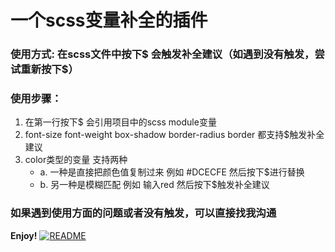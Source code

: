 # 一个scss变量补全的插件
### 使用方式: 在scss文件中按下$ 会触发补全建议（如遇到没有触发，尝试重新按下$）

### 使用步骤：
1. 在第一行按下$ 会引用项目中的scss module变量
2. font-size font-weight box-shadow border-radius border 都支持$触发补全建议
3. color类型的变量 支持两种
   - a. 一种是直接把颜色值复制过来 例如 #DCECFE 然后按下$进行替换
   - b. 另一种是模糊匹配 例如 输入red 然后按下$触发补全建议

### 如果遇到使用方面的问题或者没有触发，可以直接找我沟通

**Enjoy!**
[![README](https://s4.ax1x.com/2022/01/03/TbdOgA.gif)](https://imgtu.com/i/TbdOgA)